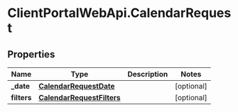 # ClientPortalWebApi.CalendarRequest

## Properties
Name | Type | Description | Notes
------------ | ------------- | ------------- | -------------
**_date** | [**CalendarRequestDate**](CalendarRequestDate.md) |  | [optional] 
**filters** | [**CalendarRequestFilters**](CalendarRequestFilters.md) |  | [optional] 


